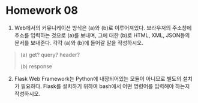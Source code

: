 # Homework 08

1. Web에서의 커뮤니케이션 방식은 (a)와 (b)로 이루어져있다. 브라우저의 주소창에 주소를 입력하는 것으로 (a)를 보내며, 그에 대한 (b)로 HTML, XML, JSON등의 문서를 보내준다. 각각 (a)와 (b)에 들어갈 말을 작성하시오.

> (a) get? query? header? 
>
> (b) response



2. Flask Web Framework는 Python에 내장되어있는 모듈이 아니므로 별도의 설치가 필요하다. Flask를 설치하기 위하여 bash에서 어떤 명령어를 입력해야 하는지 작성하시오.

